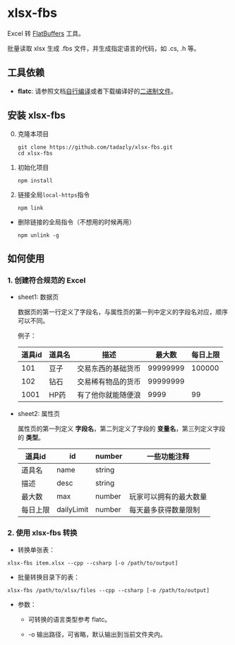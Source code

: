 # xlsx-fbs

Excel 转 [FlatBuffers](https://flatbuffers.dev/) 工具。

批量读取 xlsx 生成 .fbs 文件，并生成指定语言的代码，如 .cs, .h 等。

## 工具依赖

- **flatc**: 请参照文档[自行编译](https://flatbuffers.dev/building/)或者下载编译好的[二进制文件](https://github.com/google/flatbuffers/releases)。

## 安装 xlsx-fbs 

0. 克隆本项目

    ```shell
    git clone https://github.com/tadazly/xlsx-fbs.git
    cd xlsx-fbs
    ```

1. 初始化项目

    ```shell
    npm install
    ```

2. 链接全局`local-https`指令

    ```shell
    npm link
    ```

- 删除链接的全局指令（不想用的时候再用）

    ```shell
    npm unlink -g
    ```

## 如何使用

### 1. 创建符合规范的 Excel

- sheet1: 数据页

    数据页的第一行定义了字段名，与属性页的第一列中定义的字段名对应，顺序可以不同。

    例子：

    道具id|道具名|描述|最大数|每日上限
    -|-|-|-|-
    101|豆子|交易东西的基础货币|99999999|100000
    102|钻石|交易稀有物品的货币|99999999|
    1001|HP药|有了他你就能随便浪|9999|99

- sheet2: 属性页

    属性页的第一列定义 **字段名**，第二列定义了字段的 **变量名**，第三列定义字段的 **类型**。

    道具id|id|number|一些功能注释
    -|-|-|-
    道具名|name|string|
    描述|desc|string|
    最大数|max|number|玩家可以拥有的最大数量
    每日上限|dailyLimit|number|每天最多获得数量限制

### 2. 使用 xlsx-fbs 转换

- 转换单张表：

```shell
xlsx-fbs item.xlsx --cpp --csharp [-o /path/to/output]
```

- 批量转换目录下的表：

```shell
xlsx-fbs /path/to/xlsx/files --cpp --csharp [-o /path/to/output]
```

- 参数：

    - 可转换的语言类型参考 flatc。 
    
    - -o 输出路径，可省略，默认输出到当前文件夹内。